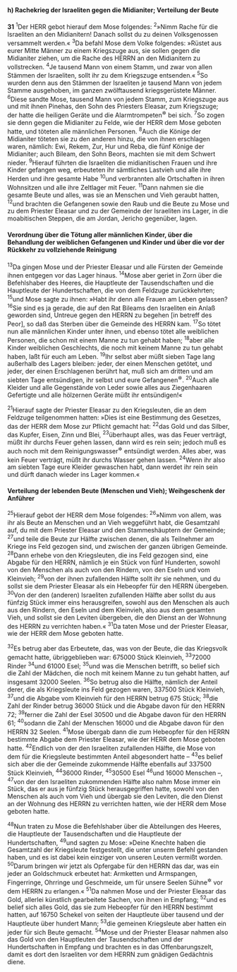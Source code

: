 #### h) Rachekrieg der Israeliten gegen die Midianiter; Verteilung der Beute

__31__
<sup>1</sup>Der HERR gebot hierauf dem Mose folgendes:
<sup>2</sup>»Nimm Rache für die Israeliten an den Midianitern! Danach sollst du zu deinen Volksgenossen versammelt werden.«
<sup>3</sup>Da befahl Mose dem Volke folgendes: »Rüstet aus eurer Mitte Männer zu einem Kriegszuge aus, sie sollen gegen die Midianiter ziehen, um die Rache des HERRN an den Midianitern zu vollstrecken.
<sup>4</sup>Je tausend Mann von einem Stamm, und zwar von allen Stämmen der Israeliten, sollt ihr zu dem Kriegszuge entsenden.«
<sup>5</sup>So wurden denn aus den Stämmen der Israeliten je tausend Mann von jedem Stamme ausgehoben, im ganzen zwölftausend kriegsgerüstete Männer.
<sup>6</sup>Diese sandte Mose, tausend Mann von jedem Stamm, zum Kriegszuge aus und mit ihnen Pinehas, den Sohn des Priesters Eleasar, zum Kriegszuge; der hatte die heiligen Geräte und die Alarmtrompeten<sup title="vgl. 10,1-10">&#x2732;</sup> bei sich.
<sup>7</sup>So zogen sie denn gegen die Midianiter zu Felde, wie der HERR dem Mose geboten hatte, und töteten alle männlichen Personen.
<sup>8</sup>Auch die Könige der Midianiter töteten sie zu den anderen hinzu, die von ihnen erschlagen waren, nämlich: Ewi, Rekem, Zur, Hur und Reba, die fünf Könige der Midianiter; auch Bileam, den Sohn Beors, machten sie mit dem Schwert nieder.
<sup>9</sup>Hierauf führten die Israeliten die midianitischen Frauen und ihre Kinder gefangen weg, erbeuteten ihr sämtliches Lastvieh und alle ihre Herden und ihre gesamte Habe
<sup>10</sup>und verbrannten alle Ortschaften in ihren Wohnsitzen und alle ihre Zeltlager mit Feuer.
<sup>11</sup>Dann nahmen sie die gesamte Beute und alles, was sie an Menschen und Vieh geraubt hatten,
<sup>12</sup>und brachten die Gefangenen sowie den Raub und die Beute zu Mose und zu dem Priester Eleasar und zu der Gemeinde der Israeliten ins Lager, in die moabitischen Steppen, die am Jordan, Jericho gegenüber, lagen.

#### Verordnung über die Tötung aller männlichen Kinder, über die Behandlung der weiblichen Gefangenen und Kinder und über die vor der Rückkehr zu vollziehende Reinigung

<sup>13</sup>Da gingen Mose und der Priester Eleasar und alle Fürsten der Gemeinde ihnen entgegen vor das Lager hinaus.
<sup>14</sup>Mose aber geriet in Zorn über die Befehlshaber des Heeres, die Hauptleute der Tausendschaften und die Hauptleute der Hundertschaften, die von dem Feldzuge zurückkehrten;
<sup>15</sup>und Mose sagte zu ihnen: »Habt ihr denn alle Frauen am Leben gelassen?
<sup>16</sup>Sie sind es ja gerade, die auf den Rat Bileams den Israeliten ein Anlaß geworden sind, Untreue gegen den HERRN zu begehen [in betreff des Peor], so daß das Sterben über die Gemeinde des HERRN kam.
<sup>17</sup>So tötet nun alle männlichen Kinder unter ihnen, und ebenso tötet alle weiblichen Personen, die schon mit einem Manne zu tun gehabt haben;
<sup>18</sup>aber alle Kinder weiblichen Geschlechts, die noch mit keinem Manne zu tun gehabt haben, laßt für euch am Leben.
<sup>19</sup>Ihr selbst aber müßt sieben Tage lang außerhalb des Lagers bleiben: jeder, der einen Menschen getötet, und jeder, der einen Erschlagenen berührt hat, muß sich am dritten und am siebten Tage entsündigen, ihr selbst und eure Gefangenen<sup title="vgl. 19,17-19">&#x2732;</sup>.
<sup>20</sup>Auch alle Kleider und alle Gegenstände von Leder sowie alles aus Ziegenhaaren Gefertigte und alle hölzernen Geräte müßt ihr entsündigen!«

<sup>21</sup>Hierauf sagte der Priester Eleasar zu den Kriegsleuten, die an dem Feldzuge teilgenommen hatten: »Dies ist eine Bestimmung des Gesetzes, das der HERR dem Mose zur Pflicht gemacht hat:
<sup>22</sup>das Gold und das Silber, das Kupfer, Eisen, Zinn und Blei,
<sup>23</sup>überhaupt alles, was das Feuer verträgt, müßt ihr durchs Feuer gehen lassen, dann wird es rein sein; jedoch muß es auch noch mit dem Reinigungswasser<sup title="vgl. 19,18-20">&#x2732;</sup> entsündigt werden. Alles aber, was kein Feuer verträgt, müßt ihr durchs Wasser gehen lassen.
<sup>24</sup>Wenn ihr also am siebten Tage eure Kleider gewaschen habt, dann werdet ihr rein sein und dürft danach wieder ins Lager kommen.«

#### Verteilung der lebenden Beute (Menschen und Vieh); Weihgeschenk der Anführer

<sup>25</sup>Hierauf gebot der HERR dem Mose folgendes:
<sup>26</sup>»Nimm von allem, was ihr als Beute an Menschen und an Vieh weggeführt habt, die Gesamtzahl auf, du mit dem Priester Eleasar und den Stammeshäuptern der Gemeinde;
<sup>27</sup>und teile die Beute zur Hälfte zwischen denen, die als Teilnehmer am Kriege ins Feld gezogen sind, und zwischen der ganzen übrigen Gemeinde.
<sup>28</sup>Dann erhebe von den Kriegsleuten, die ins Feld gezogen sind, eine Abgabe für den HERRN, nämlich je ein Stück von fünf Hunderten, sowohl von den Menschen als auch von den Rindern, von den Eseln und vom Kleinvieh;
<sup>29</sup>von der ihnen zufallenden Hälfte sollt ihr sie nehmen, und du sollst sie dem Priester Eleasar als ein Hebeopfer für den HERRN übergeben.
<sup>30</sup>Von der den (anderen) Israeliten zufallenden Hälfte aber sollst du aus fünfzig Stück immer eins herausgreifen, sowohl aus den Menschen als auch aus den Rindern, den Eseln und dem Kleinvieh, also aus dem gesamten Vieh, und sollst sie den Leviten übergeben, die den Dienst an der Wohnung des HERRN zu verrichten haben.«
<sup>31</sup>Da taten Mose und der Priester Eleasar, wie der HERR dem Mose geboten hatte.

<sup>32</sup>Es betrug aber das Erbeutete, das, was von der Beute, die das Kriegsvolk gemacht hatte, übriggeblieben war: 675000 Stück Kleinvieh,
<sup>33</sup>72000 Rinder
<sup>34</sup>und 61000 Esel;
<sup>35</sup>und was die Menschen betrifft, so belief sich die Zahl der Mädchen, die noch mit keinem Manne zu tun gehabt hatten, auf insgesamt 32000 Seelen.
<sup>36</sup>So betrug also die Hälfte, nämlich der Anteil derer, die als Kriegsleute ins Feld gezogen waren, 337500 Stück Kleinvieh,
<sup>37</sup>und die Abgabe vom Kleinvieh für den HERRN betrug 675 Stück;
<sup>38</sup>die Zahl der Rinder betrug 36000 Stück und die Abgabe davon für den HERRN 72;
<sup>39</sup>ferner die Zahl der Esel 30500 und die Abgabe davon für den HERRN 61;
<sup>40</sup>sodann die Zahl der Menschen 16000 und die Abgabe davon für den HERRN 32 Seelen.
<sup>41</sup>Mose übergab dann die zum Hebeopfer für den HERRN bestimmte Abgabe dem Priester Eleasar, wie der HERR dem Mose geboten hatte.
<sup>42</sup>Endlich von der den Israeliten zufallenden Hälfte, die Mose von dem für die Kriegsleute bestimmten Anteil abgesondert hatte –
<sup>43</sup>es belief sich aber die der Gemeinde zukommende Hälfte ebenfalls auf 337500 Stück Kleinvieh,
<sup>44</sup>36000 Rinder,
<sup>45</sup>30500 Esel
<sup>46</sup>und 16000 Menschen –,
<sup>47</sup>von der den Israeliten zukommenden Hälfte also nahm Mose immer ein Stück, das er aus je fünfzig Stück herausgegriffen hatte, sowohl von den Menschen als auch vom Vieh und übergab sie den Leviten, die den Dienst an der Wohnung des HERRN zu verrichten hatten, wie der HERR dem Mose geboten hatte.

<sup>48</sup>Nun traten zu Mose die Befehlshaber über die Abteilungen des Heeres, die Hauptleute der Tausendschaften und die Hauptleute der Hundertschaften,
<sup>49</sup>und sagten zu Mose: »Deine Knechte haben die Gesamtzahl der Kriegsleute festgestellt, die unter unserm Befehl gestanden haben, und es ist dabei kein einziger von unseren Leuten vermißt worden.
<sup>50</sup>Darum bringen wir jetzt als Opfergabe für den HERRN das dar, was ein jeder an Goldschmuck erbeutet hat: Armketten und Armspangen, Fingerringe, Ohrringe und Geschmeide, um für unsere Seelen Sühne<sup title="oder: für unser Leben Deckung">&#x2732;</sup> vor dem HERRN zu erlangen.«
<sup>51</sup>Da nahmen Mose und der Priester Eleasar das Gold, allerlei künstlich gearbeitete Sachen, von ihnen in Empfang;
<sup>52</sup>und es belief sich alles Gold, das sie zum Hebeopfer für den HERRN bestimmt hatten, auf 16750 Schekel von seiten der Hauptleute über tausend und der Hauptleute über hundert Mann;
<sup>53</sup>die gemeinen Kriegsleute aber hatten ein jeder für sich Beute gemacht.
<sup>54</sup>Mose und der Priester Eleasar nahmen also das Gold von den Hauptleuten der Tausendschaften und der Hundertschaften in Empfang und brachten es in das Offenbarungszelt, damit es dort den Israeliten vor dem HERRN zum gnädigen Gedächtnis diene.